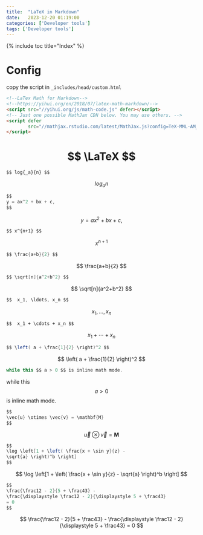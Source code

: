 ```yaml
---
title:  "LaTeX in Markdown"
date:   2023-12-20 01:19:00
categories: ['Developer tools']
tags: ['Developer tools']
---
```


{% include toc title="Index" %}

# Config

copy the script in `_includes/head/custom.html`

```html
<!--LaTex Math for Markdown-->
<!--https://yihui.org/en/2018/07/latex-math-markdown/-->
<script src="//yihui.org/js/math-code.js" defer></script>
<!-- Just one possible MathJax CDN below. You may use others. -->
<script defer
        src="//mathjax.rstudio.com/latest/MathJax.js?config=TeX-MML-AM_CHTML">
</script>
```

# $$ \LaTeX $$  
```
$$ log{_a}{n} $$
```

$$ log{_a}{n} $$


```java
$$
y = ax^2 + bx + c,
$$
```

$$
y = ax^2 + bx + c,
$$

```
$$ x^{n+1} $$
```

$$ x^{n+1} $$

```java
$$ \frac{a+b}{2} $$
```

$$ \frac{a+b}{2} $$

```java
$$ \sqrt[n]{a^2+b^2} $$
```

$$ \sqrt[n]{a^2+b^2} $$

```java
$$  x_1, \ldots, x_n $$
```

$$  x_1, \ldots, x_n $$

```
$$  x_1 + \cdots + x_n $$
```

$$  x_1 + \cdots + x_n $$

```java
$$ \left( a + \frac{1}{2} \right)^2 $$
```

$$ \left( a + \frac{1}{2} \right)^2 $$


```java
while this $$ a > 0 $$ is inline math mode.
```
while this $$ a > 0 $$ is inline math mode.


```java
$$
\vec{u} \otimes \vec{v} = \mathbf{M}
$$
```

$$
\vec{u} \otimes \vec{v} = \mathbf{M}
$$

```java
$$
\log \left[1 + \left( \frac{x + \sin y}{z} -
\sqrt{a} \right)^b \right]
$$
```

$$
\log \left[1 + \left( \frac{x + \sin y}{z} -
\sqrt{a} \right)^b \right]
$$

```java
$$
\frac{\frac12 - 2}{5 + \frac43} -
\frac{\displaystyle \frac12 - 2}{\displaystyle 5 + \frac43}
= 0
$$
```

$$
\frac{\frac12 - 2}{5 + \frac43} -
\frac{\displaystyle \frac12 - 2}{\displaystyle 5 + \frac43}
= 0
$$
